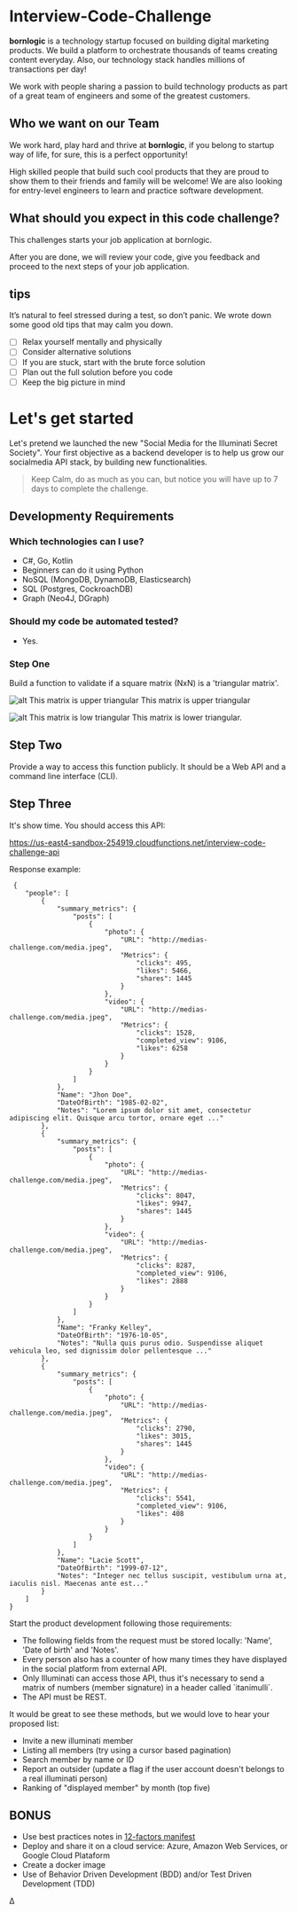 

# Interview-Code-Challenge

**bornlogic** is a technology startup focused on building digital marketing products. We build a platform to orchestrate thousands of teams creating content everyday. Also, our technology stack handles millions of transactions per day!

We work with people sharing a passion to build technology products as part of a great team of engineers and some of the greatest customers.

## Who we want on our Team

We work hard, play hard and thrive at **bornlogic**, if you belong to startup way of life, for sure, this is a perfect opportunity!

High skilled people that build such cool products that they are proud to show them to their friends and family will be welcome! We are also looking for entry-level engineers to learn and practice software development.

## What should you expect in this code challenge?

This challenges starts your job application at bornlogic.

After you are done, we will review your code, give you feedback and proceed to the next steps of your job application.

## tips
It’s natural to feel stressed during a test, so don’t panic. We wrote down some good old tips that may calm you down.

- [ ] Relax yourself mentally and physically
- [ ] Consider alternative solutions
- [ ] If you are stuck, start with the brute force solution
- [ ] Plan out the full solution before you code
- [ ] Keep the big picture in mind

# Let's get started 

Let's pretend we launched the new "Social Media for the Illuminati Secret Society". 
Your first objective as a backend developer is to help us grow our socialmedia API stack, by building new functionalities.

> Keep Calm, do as much as you can, but notice you will have up to 7 days to complete the challenge.

## Developmenty Requirements

### Which technologies can I use?
- C#, Go, Kotlin
- Beginners can do it using Python
- NoSQL (MongoDB, DynamoDB, Elasticsearch)
- SQL (Postgres, CockroachDB)
- Graph (Neo4J, DGraph)

### Should my code be automated tested?
- Yes.

### Step One 

Build a function to validate if a square matrix (NxN) is a 'triangular matrix'. 

![alt This matrix is upper triangular](https://wikimedia.org/api/rest_v1/media/math/render/svg/d2ed83943adf49954804bdfa12ca1bb4b278a64d)
This matrix is upper triangular

![alt This matrix is low triangular](https://wikimedia.org/api/rest_v1/media/math/render/svg/3fc7115ee860d2758e890e4de5217aafb89d90e6)
This matrix is lower triangular.

## Step Two

Provide a way to access this function publicly. It should be a Web API and a command line interface (CLI).

## Step Three

It's show time. You should access this API:

https://us-east4-sandbox-254919.cloudfunctions.net/interview-code-challenge-api

Response example:

     {
        "people": [
            {
                "summary_metrics": {
                    "posts": [
                        {
                            "photo": {
                                "URL": "http://medias-challenge.com/media.jpeg",
                                "Metrics": {
                                    "clicks": 495,
                                    "likes": 5466,
                                    "shares": 1445
                                }
                            },
                            "video": {
                                "URL": "http://medias-challenge.com/media.jpeg",
                                "Metrics": {
                                    "clicks": 1528,
                                    "completed_view": 9106,
                                    "likes": 6258
                                }
                            }
                        }
                    ]
                },
                "Name": "Jhon Doe",
                "DateOfBirth": "1985-02-02",
                "Notes": "Lorem ipsum dolor sit amet, consectetur adipiscing elit. Quisque arcu tortor, ornare eget ..."
            },
            {
                "summary_metrics": {
                    "posts": [
                        {
                            "photo": {
                                "URL": "http://medias-challenge.com/media.jpeg",
                                "Metrics": {
                                    "clicks": 8047,
                                    "likes": 9947,
                                    "shares": 1445
                                }
                            },
                            "video": {
                                "URL": "http://medias-challenge.com/media.jpeg",
                                "Metrics": {
                                    "clicks": 8287,
                                    "completed_view": 9106,
                                    "likes": 2888
                                }
                            }
                        }
                    ]
                },
                "Name": "Franky Kelley",
                "DateOfBirth": "1976-10-05",
                "Notes": "Nulla quis purus odio. Suspendisse aliquet vehicula leo, sed dignissim dolor pellentesque ..."
            },
            {
                "summary_metrics": {
                    "posts": [
                        {
                            "photo": {
                                "URL": "http://medias-challenge.com/media.jpeg",
                                "Metrics": {
                                    "clicks": 2790,
                                    "likes": 3015,
                                    "shares": 1445
                                }
                            },
                            "video": {
                                "URL": "http://medias-challenge.com/media.jpeg",
                                "Metrics": {
                                    "clicks": 5541,
                                    "completed_view": 9106,
                                    "likes": 408
                                }
                            }
                        }
                    ]
                },
                "Name": "Lacie Scott",
                "DateOfBirth": "1999-07-12",
                "Notes": "Integer nec tellus suscipit, vestibulum urna at, iaculis nisl. Maecenas ante est..."
            }
        ]
    }


Start the product development following those requirements:

- The following fields from the request must be stored locally: 'Name', 'Date of birth' and 'Notes'.
- Every person also has a counter of how many times they have displayed in the social platform from external API.
- Only Illuminati can access those API, thus it's necessary to send a matrix of numbers (member signature) in a header called ´itanimulli´.
- The API must be REST.

It would be great to see these methods, but we would love to hear your proposed list:
- Invite a new illuminati member
- Listing all members (try using a cursor based pagination)
- Search member by name or ID
- Report an outsider (update a flag if the user account doesn't belongs to a real illuminati person)
- Ranking of "displayed member" by month (top five)


## BONUS

- Use best practices notes in [12-factors manifest](https://12factor.net) 
- Deploy and share it on a cloud service: Azure, Amazon Web Services, or Google Cloud Plataform 
- Create a docker image
- Use of Behavior Driven Development (BDD) and/or Test Driven Development (TDD)

Δ
